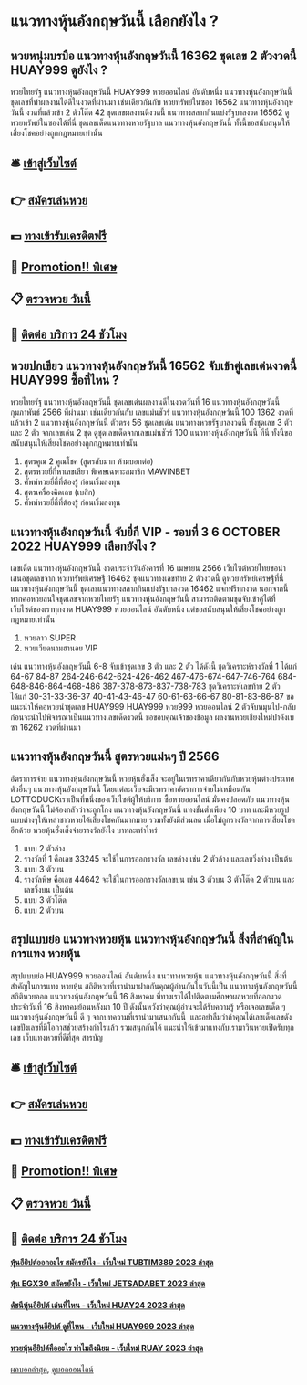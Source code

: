 # แนวทางหุ้นอังกฤษวันนี้ เลือกยังไง ?
## หวยหนุ่มบรบือ แนวทางหุ้นอังกฤษวันนี้ 16362 ชุดเลข 2 ตัวงวดนี้ HUAY999 ดูยังไง ?
หวยไทยรัฐ แนวทางหุ้นอังกฤษวันนี้ HUAY999 หวยออนไลน์ อันดับหนึ่ง แนวทางหุ้นอังกฤษวันนี้ ชุดเลขที่ทำผลงานได้ดีในงวดที่ผ่านมา เช่นเดียวกันกับ หวยทรัพย์ในซอง 16562 แนวทางหุ้นอังกฤษวันนี้ งวดที่แล้วเข้า 2 ตัวโต๊ด 42 ชุดเลขผลงานดีงวดนี้ แนวทางสลากกินแบ่งรัฐบาลงวด 16562 ดูหวยทรัพย์ในซองได้ที่นี่ ชุดเลขเด็ดแนวทางหวยรัฐบาล แนวทางหุ้นอังกฤษวันนี้ ทั้งนี้ขอสนับสนุนให้เสี่ยงโชคอย่างถูกกฎหมายเท่านั้น

## 🛎 [เข้าสู่เว็บไซต์](https://bit.ly/3BG5bNw)
## 👉 [สมัครเล่นหวย](https://bit.ly/3BG5bNw)
## 💵 [ทางเข้ารับเครดิตฟรี](https://bit.ly/3C3mvgS)
## 👑 [Promotion!! พิเศษ](https://bit.ly/3C3mvgS)
## 📋 [ตรวจหวย วันนี้](https://bit.ly/3C3mvgS)
## 📱 [ติดต่อ บริการ 24 ชัวโมง](https://bit.ly/3C3mvgS)

## หวยปกเขียว แนวทางหุ้นอังกฤษวันนี้ 16562 จับเข้าคู่เลขเด่นงวดนี้ HUAY999 ซื้อที่ไหน ?
หวยไทยรัฐ แนวทางหุ้นอังกฤษวันนี้ ชุดเลขเด่นผลงานดีในงวดวันที่ 16 แนวทางหุ้นอังกฤษวันนี้ กุมภาพันธ์ 2566 ที่ผ่านมา เช่นเดียวกันกับ เลขแม่นชัวร์ แนวทางหุ้นอังกฤษวันนี้ 100 1362 งวดที่แล้วเข้า 2 แนวทางหุ้นอังกฤษวันนี้ ตัวตรง 56 ชุดเลขเด่น แนวทางหวยรัฐบาลงวดนี้ ทั้งชุดเลข 3 ตัว และ 2 ตัว จากเลขเด่น 2 ชุด ดูชุดเลขเด็ดจากเลขแม่นชัวร์ 100 แนวทางหุ้นอังกฤษวันนี้ ที่นี่ ทั้งนี้ขอสนับสนุนให้เสี่ยงโชคอย่างถูกกฎหมายเท่านั้น
1. สูตรคูณ 2 คูณโชค (สูตรลับมาก ห้ามบอกต่อ)
2. สูตรหวยยี่กี่หาเลขเสียว พิเศษเฉพาะสมาชิก MAWINBET
3. ศัพท์หวยยี่กี่ที่ต้องรู้ ก่อนเริ่มลงทุน
4. สูตรเครื่องคิดเลข (เบสิก)
5. ศัพท์หวยยี่กี่ที่ต้องรู้ ก่อนเริ่มลงทุน

## แนวทางหุ้นอังกฤษวันนี้ จับยี่กี VIP - รอบที่ 3 6 OCTOBER 2022 HUAY999 เลือกยังไง ?
เลขเด็ด แนวทางหุ้นอังกฤษวันนี้ งวดประจำวันอังคารที่ 16 เมษายน 2566 เว็บไซต์หวยไทยขอนำเสนอชุดเลขจาก หวยทรัพย์เศรษฐี 16462 ชุดแนวทางเลขท้าย 2 ตัวงวดนี้ ดูหวยทรัพย์เศรษฐีที่นี่ แนวทางหุ้นอังกฤษวันนี้ ชุดเลขแนวทางสลากกินแบ่งรัฐบาลงวด 16462 แจกฟรีทุกงวด นอกจากนี้หากคอหวยสนใจชุดเลขจากหวยไทยรัฐ แนวทางหุ้นอังกฤษวันนี้ สามารถติดตามชุดจับเข้าคู่ได้ที่เว็บไซต์ของเราทุกงวด HUAY999 หวยออนไลน์ อันดับหนึ่ง แต่ขอสนับสนุนให้เสี่ยงโชคอย่างถูกกฎหมายเท่านั้น
1. หวยลาว SUPER
2. หวยเวียดนามฮานอย VIP

เด่น แนวทางหุ้นอังกฤษวันนี้ 6-8 จับเข้าชุดเลข 3 ตัว และ 2 ตัว ได้ดังนี้
ชุดวิเคราะห์รางวัลที่ 1 ได้แก่
64-67
84-87
264-246-642-624-426-462
467-476-674-647-746-764
684-648-846-864-468-486
387-378-873-837-738-783
ชุดวิเคราะห์เลขท้าย 2 ตัว ได้แก่
30-31-33-36-37
40-41-43-46-47
60-61-63-66-67
80-81-83-86-87
ขอแนะนำให้คอหวยนำชุดเลข HUAY999 HUAY999 หวย999 หวยออนไลน์ 2 ตัวจับหมุนไป-กลับ ก่อนจะนำไปพิจารณาเป็นแนวทางเลขเด็ดงวดนี้
ขอขอบคุณเจ้าของข้อมูล
ผลงานหวยเชียงใหม่ปาดังเบซา 16262 งวดที่ผ่านมา

## แนวทางหุ้นอังกฤษวันนี้ สูตรหวยแม่นๆ ปี 2566
อัตราการจ่าย แนวทางหุ้นอังกฤษวันนี้ หวยหุ้นฮั่งเส็ง จะอยู่ในเรทราคาเดียวกันกับหวยหุ้นต่างประเทศตัวอื่นๆ แนวทางหุ้นอังกฤษวันนี้ โดยเเต่ละเว็บจะมีเรทราคาอัตราการจ่ายไม่เหมือนกัน LOTTODUCKเราเป็นที่หนึ่งของเว็บไซต์ผู้ให้บริการ ซื้อหวยออนไลน์ มั่นคงปลอดภัย แนวทางหุ้นอังกฤษวันนี้ ไม่ต้องกลัวว่าจะถูกโกง แนวทางหุ้นอังกฤษวันนี้ แทงขั้นต่ำเพียง 10 บาท และมีหวยรูปแบบต่างๆให้เหล่าชาวหวยได้เสี่ยงโชคกันมากมาย รวมทั้งยังมีส่วนลด เมื่อไม่ถูกรางวัลจากการเสี่ยงโชคอีกด้วย
หวยหุ้นฮั่งเส็งจ่ายรางวัลยังไง บาทละเท่าไหร่
1. แบบ 2 ตัวล่าง
2. รางวัลที่ 1 คือเลข 33245 จะใช้ในการออกรางวัล เลขล่าง เช่น 2 ตัวล้าง และเลขวิ่งล่าง เป็นต้น
3. แบบ 3 ตัวบน
4. รางวัลพิษ คือเลข 44642 จะใช้ในการออกรางวัลเลขบน เช่น 3 ตัวบน 3 ตัวโต๊ด 2 ตัวบน และเลขวิ่งบน เป็นต้น
5. แบบ 3 ตัวโต๊ด
6. แบบ 2 ตัวบน

## สรุปแบบย่อ แนวทางหวยหุ้น แนวทางหุ้นอังกฤษวันนี้ สิ่งที่สำคัญในการแทง หวยหุ้น
สรุปแบบย่อ HUAY999 หวยออนไลน์ อันดับหนึ่ง แนวทางหวยหุ้น แนวทางหุ้นอังกฤษวันนี้ สิ่งที่สำคัญในการแทง หวยหุ้น สถิติหวยที่เรานำมาฝากกันคุณผู้อ่านกันในวันนี้เป็น แนวทางหุ้นอังกฤษวันนี้ สถิติหวยออก แนวทางหุ้นอังกฤษวันนี้ 16 สิงหาคม ที่ทางเราได้ไปติดตามศึกษาผลหวยที่ออกงวดประจำวันที่ 16 สิงหาคมย้อนหลังมา 10 ปี
ดังนั้นหวังว่าคุณผู้อ่านจะได้รับความรู้ หรือเจอเลขเด็ด ๆ แนวทางหุ้นอังกฤษวันนี้ ดี ๆ จากบทความที่เรานำมาเสนอกันนี้  และอย่าลืมว่าถ้าคุณได้เลขเด็ดเลขดังเลขปังเลขที่มีโอกาสช่วยสร้างกำไรแล้ว รวมสนุกกันได้ แนะนำให้เข้ามาแทงกับเรามาวินหวยเปิดรับทุกเลข เว็บแทงหวยที่ดีที่สุด
สารบัญ

## 🛎 [เข้าสู่เว็บไซต์](https://bit.ly/3BG5bNw)
## 👉 [สมัครเล่นหวย](https://bit.ly/3BG5bNw)
## 💵 [ทางเข้ารับเครดิตฟรี](https://bit.ly/3C3mvgS)
## 👑 [Promotion!! พิเศษ](https://bit.ly/3C3mvgS)
## 📋 [ตรวจหวย วันนี้](https://bit.ly/3C3mvgS)
## 📱 [ติดต่อ บริการ 24 ชัวโมง](https://bit.ly/3C3mvgS)

#### [หุ้นอียิปต์ออกอะไร สมัครยังไง - เว็บใหม่ TUBTIM389 2023 ล่าสุด](https://atom.io/themes/หุ้นอียิปต์ออกอะไร%20สมัครยังไง%20-%20เว็บใหม่%20tubtim389%202023%20ล่าสุด)
#### [หุ้น EGX30 สมัครยังไง - เว็บใหม่ JETSADABET 2023 ล่าสุด](https://atom.io/themes/หุ้น%20egx30%20สมัครยังไง%20-%20เว็บใหม่%20jetsadabet%202023%20ล่าสุด)
#### [ดัชนีหุ้นอียิปต์ เล่นที่ไหน - เว็บใหม่ HUAY24 2023 ล่าสุด](https://atom.io/themes/ดัชนีหุ้นอียิปต์%20เล่นที่ไหน%20-%20เว็บใหม่%20huay24%202023%20ล่าสุด)
#### [แนวทางหุ้นอียิปต์ ดูที่ไหน - เว็บใหม่ HUAY999 2023 ล่าสุด](https://atom.io/themes/แนวทางหุ้นอียิปต์%20ดูที่ไหน%20-%20เว็บใหม่%20huay999%202023%20ล่าสุด)
#### [หวยหุ้นอียิปต์คืออะไร ทำไมถึงนิยม - เว็บใหม่ RUAY 2023 ล่าสุด](https://atom.io/themes/หวยหุ้นอียิปต์คืออะไร%20ทำไมถึงนิยม%20-%20เว็บใหม่%20ruay%202023%20ล่าสุด)

[ผลบอลล่าสุด](https://siamsport.tv "ผลบอลล่าสุด"), [ดูบอลออนไลน์](https://siamsport.tv/ดูบอลสด "ดูบอลออนไลน์")